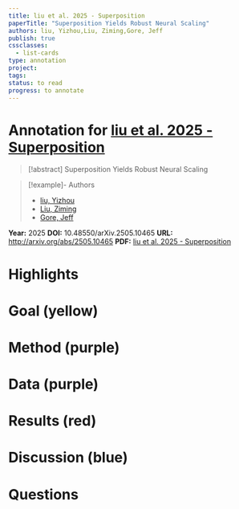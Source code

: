 ```yaml
---
title: liu et al. 2025 - Superposition
paperTitle: "Superposition Yields Robust Neural Scaling"
authors: liu, Yizhou,Liu, Ziming,Gore, Jeff
publish: true
cssclasses:
  - list-cards
type: annotation
project:
tags:
status: to read
progress: to annotate
---
```

# Annotation for [liu et al. 2025 - Superposition](Papers/References/liu%20et%20al.%202025%20-%20Superposition)

> [!abstract] Superposition Yields Robust Neural Scaling

> [!example]- Authors
> - [liu, Yizhou](liu%2C%20Yizhou)
> - [Liu, Ziming](Liu%2C%20Ziming)
> - [Gore, Jeff](Gore%2C%20Jeff)

**Year:** 2025
**DOI:** 10.48550/arXiv.2505.10465
**URL:** http://arxiv.org/abs/2505.10465
**PDF:** [liu et al. 2025 - Superposition](Papers/PDFs/liu%20et%20al.%202025%20-%20Superposition%20Yields%20Robust%20Neural%20Scaling.pdf)

# Highlights


# Goal (yellow)


# Method (purple)


# Data (purple)


# Results (red)


# Discussion (blue)


# Questions

